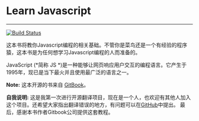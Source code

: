 # Learn Javascript

-------------

[![Build Status](https://travis-ci.org/xinqiu/Learn-Javascript.svg)](https://travis-ci.org/xinqiu/Learn-Javascript)

这本书将教你Javascript编程的相关基础。不管你是菜鸟还是一个有经验的程序猿，这本书是为任何想学习Javascript编程的人而准备的。

JavaScript (*简称 JS *)是一种能够让网页响应用户交互的编程语言。它产生于1995年，现已是当下最火并且使用最广泛的语言之一。

**Note:** 这本开源的书来自 [GitBook](http://www.gitbook.io)。

**自我说明:** 这是我第一次进行开源翻译项目，现在是一个人，也欢迎有其他人加入这个项目。还希望大家指出翻译错误的地方，有问题可以在[GitHub](https://github.com/xinqiu/Learn-Javascript)中提出。 最后，感谢本书作者Gitbook公司提供这套教程。
